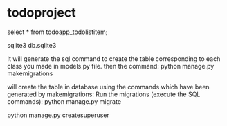 # todoproject
select * from todoapp_todolistitem;

sqlite3  db.sqlite3


It will generate the sql command to create the table corresponding to each class you made in models.py file. then the command: python manage.py makemigrations  

will create the table in database using the commands which have been generated by makemigrations: Run the migrations (execute the SQL commands): python manage.py migrate


 python manage.py createsuperuser